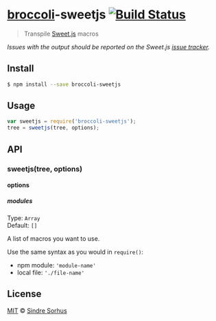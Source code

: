 # [broccoli](https://github.com/joliss/broccoli)-sweetjs [![Build Status](https://travis-ci.org/sindresorhus/broccoli-sweetjs.svg?branch=master)](https://travis-ci.org/sindresorhus/broccoli-sweetjs)

> Transpile [Sweet.js](https://github.com/mozilla/sweet.js) macros

*Issues with the output should be reported on the Sweet.js [issue tracker](https://github.com/mozilla/sweet.js/issues).*


## Install

```bash
$ npm install --save broccoli-sweetjs
```


## Usage

```js
var sweetjs = require('broccoli-sweetjs');
tree = sweetjs(tree, options);
```


## API

### sweetjs(tree, options)

#### options

##### modules

Type: `Array`  
Default: `[]`

A list of macros you want to use.

Use the same syntax as you would in `require()`:

- npm module: `'module-name'`
- local file: `'./file-name'`


## License

[MIT](http://opensource.org/licenses/MIT) © [Sindre Sorhus](http://sindresorhus.com)
